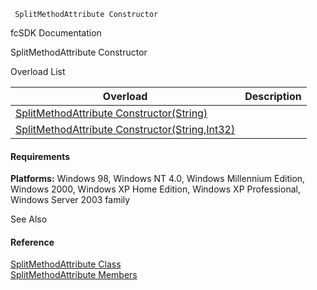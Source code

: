 ﻿     SplitMethodAttribute Constructor                                                   

fcSDK Documentation

SplitMethodAttribute Constructor

Overload List

| Overload | Description |
| --- | --- |
| [SplitMethodAttribute Constructor(String)](fcSDK~FChoice.Foundation.Clarify.Attributes.SplitMethodAttribute~_ctor(String).md) |   |
| [SplitMethodAttribute Constructor(String,Int32)](fcSDK~FChoice.Foundation.Clarify.Attributes.SplitMethodAttribute~_ctor(String,Int32).md) |   |

#### Requirements

**Platforms:** Windows 98, Windows NT 4.0, Windows Millennium Edition, Windows 2000, Windows XP Home Edition, Windows XP Professional, Windows Server 2003 family

See Also

#### Reference

[SplitMethodAttribute Class](fcSDK~FChoice.Foundation.Clarify.Attributes.SplitMethodAttribute.md)  
[SplitMethodAttribute Members](fcSDK~FChoice.Foundation.Clarify.Attributes.SplitMethodAttribute_members.md)